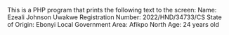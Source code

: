 This is a PHP program that prints the following text to the screen:
Name: Ezeali Johnson Uwakwe
Registration Number: 2022/HND/34733/CS
State of Origin: Ebonyi
Local Government Area: Afikpo North
Age: 24 years old
